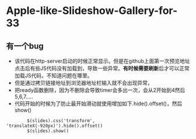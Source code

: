 # Apple-like-Slideshow-Gallery-for-33
## 有一个bug
* 该代码在http-server启动的时候正常显示。但是在github上面第一次预览地址点击后有些JS代码没有加载到，导致一些异常。**有时候需要刷新**后才可以正常加载JS代码，不知道问题在哪里。
* 但是通过拷贝链接地址到浏览器地址栏输入就不会出现异常，
* 把ready函数删除，因为不删除会导致timer会多出一次，会从2开始到4然后5,6,7.....
* 代码开始的时候为了防止最开始滑动就使用增加如下.hide().offset()，然后show()
```
        $(slides).css('transform', 'translateX(-920px)').hide().offset()
        $(slides).show()
```
